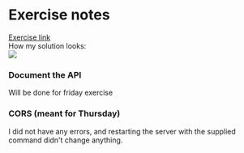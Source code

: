 # Exercise notes
[Exercise link](https://docs.google.com/document/d/1_PkGqF-1MVt0sFDR90ARJlUhQ8DsyC4L12NI6E-iWMc/edit)  
How my solution looks:  
![](https://i.imgur.com/jZQcB3t.png)


### Document the API
Will be done for friday exercise

### CORS (meant for Thursday)
I did not have any errors, and restarting the server with the supplied command didn't change anything.
